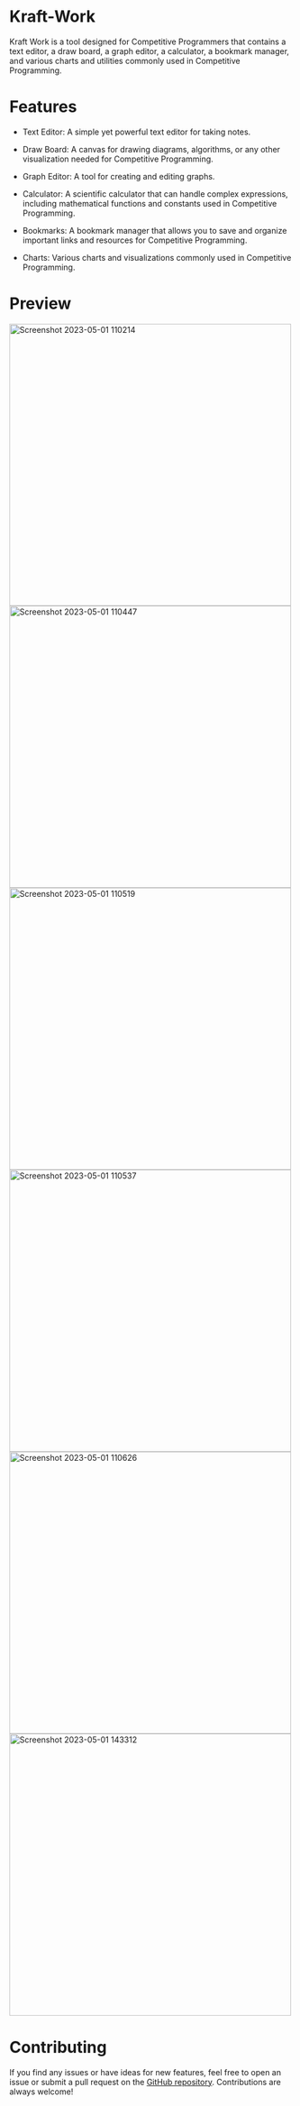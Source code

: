# Kraft-Work

Kraft Work is a tool designed for Competitive Programmers that contains a text editor, a draw board, a graph editor, a calculator, a bookmark manager, and various charts and utilities commonly used in Competitive Programming.

# Features

 - Text Editor: A simple yet powerful text editor for taking notes.

 - Draw Board: A canvas for drawing diagrams, algorithms, or any other visualization needed for Competitive Programming.

 - Graph Editor: A tool for creating and editing graphs.

 - Calculator: A scientific calculator that can handle complex expressions, including mathematical functions and constants used in Competitive Programming.

 - Bookmarks: A bookmark manager that allows you to save and organize important links and resources for Competitive Programming.

 - Charts: Various charts and visualizations commonly used in Competitive Programming.
 
 # Preview
 
 <img width="500" alt="Screenshot 2023-05-01 110214" src="https://user-images.githubusercontent.com/119417646/235417855-1b67d190-fb09-4f3a-84c3-e1dd7199130b.png">
<img width="500" alt="Screenshot 2023-05-01 110447" src="https://user-images.githubusercontent.com/119417646/235417862-eab179f6-724c-4fc0-aba8-1369192ee432.png">
<img width="500" alt="Screenshot 2023-05-01 110519" src="https://user-images.githubusercontent.com/119417646/235417865-7951a8a8-c7f0-4168-a646-2feaca069b80.png">
<img width="500" alt="Screenshot 2023-05-01 110537" src="https://user-images.githubusercontent.com/119417646/235417867-09961c11-3d8c-4bb9-b714-935d4a56dc5b.png">
<img width="500" alt="Screenshot 2023-05-01 110626" src="https://user-images.githubusercontent.com/119417646/235417872-ce2a87f3-efdf-4a4c-b3b6-190d1207c580.png">
<img width="500" alt="Screenshot 2023-05-01 143312" src="https://user-images.githubusercontent.com/119417646/235432819-330120f0-d9e1-40d5-8aa0-135bd88ed878.png">


 
 # Contributing
 
If you find any issues or have ideas for new features, feel free to open an issue or submit a pull request on the [GitHub repository](https://github.com/t-aswath/Kraft-Work). Contributions are always welcome!
